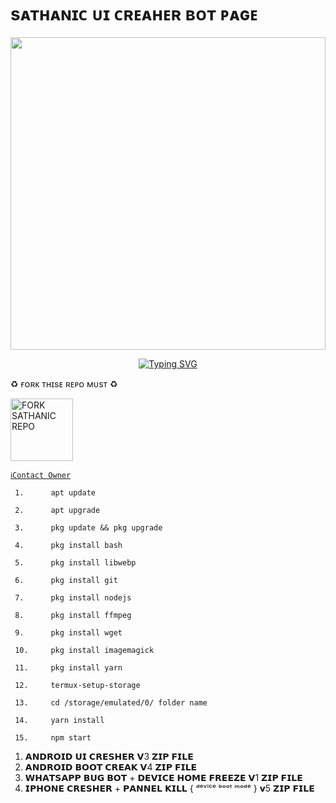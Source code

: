 # sᴀᴛʜᴀɴɪᴄ ᴜɪ ᴄʀᴇᴀʜᴇʀ ʙᴏᴛ ᴘᴀɢᴇ

<img src="https://ik.imagekit.io/eypz/1728233394984_sMdJYvA_i.png" height="500" width="100%">

<p align="center">
<a href="https://git.io/typing-svg"><img src="https://readme-typing-svg.demolab.com?font=Fira+Code&weight=200&size=22&pause=2000&color=5513F7&width=435&lines=SATHANIC+UI+CREAHER+BUG+BOT" alt="Typing SVG" /></a>

♻️ ғᴏʀᴋ ᴛʜɪsᴇ ʀᴇᴘᴏ ᴍᴜsᴛ ♻️

  <a href="https://github.com/Sathanic666/SATHANIC/fork"><img src="https://img.shields.io/badge/Fork%20Repo-black" alt="FORK SATHANIC REPO" width="100"></a>
  
   [`ℹ️Contact Owner`](https://wa.me/919778158839)      
   
     1.      apt update
     
     2.      apt upgrade
     
     3.      pkg update && pkg upgrade
     
     4.      pkg install bash
     
     5.      pkg install libwebp
     
     6.      pkg install git
     
     7.      pkg install nodejs
     
     8.      pkg install ffmpeg
     
     9.      pkg install wget
     
     10.     pkg install imagemagick
     
     11.     pkg install yarn
     
     12.     termux-setup-storage
     
     13.     cd /storage/emulated/0/ folder name 
     
     14.     yarn install
     
     15.     npm start
    






1. 𝗔𝗡𝗗𝗥𝗢𝗜𝗗 𝗨𝗜 𝗖𝗥𝗘𝗦𝗛𝗘𝗥  𝗩3 𝗭𝗜𝗣 𝗙𝗜𝗟𝗘 
2. 𝗔𝗡𝗗𝗥𝗢𝗜𝗗 𝗕𝗢𝗢𝗧 𝗖𝗥𝗘𝗔𝗞 𝗩4 𝗭𝗜𝗣 𝗙𝗜𝗟𝗘 
3. 𝗪𝗛𝗔𝗧𝗦𝗔𝗣𝗣 𝗕𝗨𝗚 𝗕𝗢𝗧 + 𝗗𝗘𝗩𝗜𝗖𝗘 𝗛𝗢𝗠𝗘 𝗙𝗥𝗘𝗘𝗭𝗘 𝗩1 𝗭𝗜𝗣 𝗙𝗜𝗟𝗘
4. 𝗜𝗣𝗛𝗢𝗡𝗘 𝗖𝗥𝗘𝗦𝗛𝗘𝗥 + 𝗣𝗔𝗡𝗡𝗘𝗟 𝗞𝗜𝗟𝗟 { ᵈᵉᵛⁱᶜᵉ ᵇᵒᵒᵗ ᵐᵒᵈᵉ } 𝘃5 𝗭𝗜𝗣 𝗙𝗜𝗟𝗘
